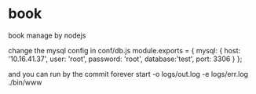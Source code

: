 # book
book manage by nodejs

change the mysql config in conf/db.js
module.exports = {
  mysql: {
    host: '10.16.41.37', 
    user: 'root',
    password: 'root',
    database:'test', 
    port: 3306
  }
};

and you can run by the commit
forever start -o logs/out.log -e logs/err.log ./bin/www 
